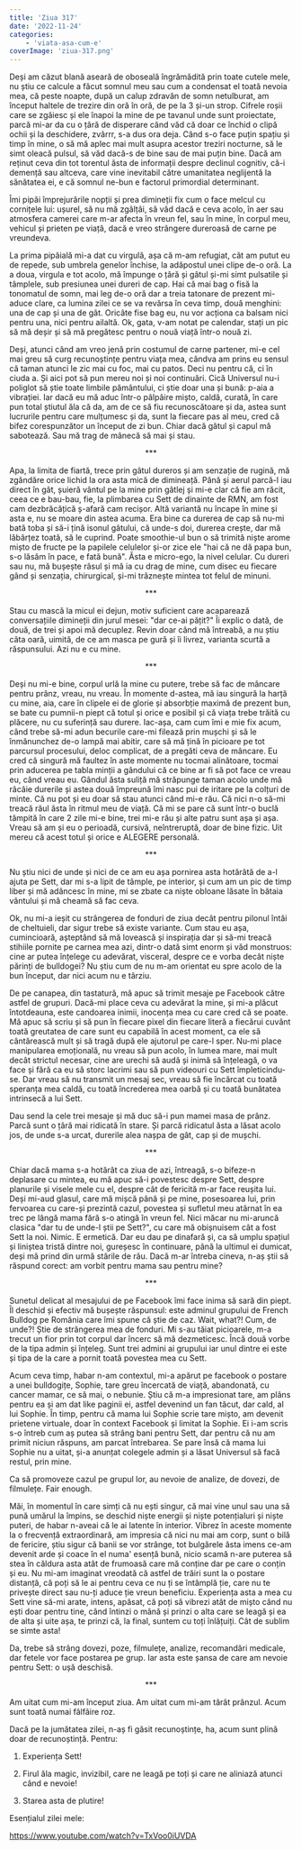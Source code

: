 ```yaml
---
title: 'Ziua 317'
date: '2022-11-24'
categories:
    - 'viata-asa-cum-e'
coverImage: 'ziua-317.png'
---
```


Deși am căzut blană aseară de oboseală îngrămădită prin toate cutele mele, nu știu ce calcule a făcut somnul meu sau cum a condensat el toată nevoia mea, că peste noapte, după un calup zdravăn de somn netulburat, am început haltele de trezire din oră în oră, de pe la 3 și-un strop. Cifrele roșii care se zgâiesc și ele înapoi la mine de pe tavanul unde sunt proiectate, parcă mi-ar da cu o țâră de disperare când văd că doar ce închid o clipă ochii și la deschidere, zvârrr, s-a dus ora deja. Când s-o face puțin spațiu și timp în mine, o să mă aplec mai mult asupra acestor treziri nocturne, să le simt oleacă pulsul, să văd dacă-s de bine sau de mai puțin bine. Dacă am reținut ceva din tot torentul ăsta de informații despre declinul cognitiv, că-i demență sau altceva, care vine inevitabil către umanitatea neglijentă la sănătatea ei, e că somnul ne-bun e factorul primordial determinant.

Îmi pipăi împrejurările nopții și prea dimineții fix cum o face melcul cu cornițele lui: ușurel, să nu mă zgâlțâi, să văd dacă e ceva acolo, în aer sau atmosfera camerei care m-ar afecta în vreun fel, sau în mine, în corpul meu, vehicul și prieten pe viață, dacă e vreo strângere dureroasă de carne pe vreundeva.

La prima pipăială mi-a dat cu virgulă, așa că m-am refugiat, cât am putut eu de repede, sub umbrela genelor închise, la adăpostul unei clipe de-o oră. La a doua, virgula e tot acolo, mă împunge o țâră și gâtul și-mi simt pulsatile și tâmplele, sub presiunea unei dureri de cap. Hai că mai bag o fisă la tonomatul de somn, mai leg de-o oră dar a treia tatonare de prezent mi-aduce clare, ca lumina zilei ce se va revărsa în ceva timp, două menghini: una de cap și una de gât. Oricâte fise bag eu, nu vor acționa ca balsam nici pentru una, nici pentru ailaltă. Ok, gata, v-am notat pe calendar, stați un pic să mă deșir și să mă pregătesc pentru o nouă viață într-o nouă zi.

Deși, atunci când am vreo jenă prin costumul de carne partener, mi-e cel mai greu să curg recunoștințe pentru viața mea, cândva am prins eu sensul că taman atunci le zic mai cu foc, mai cu patos. Deci nu pentru că, ci în ciuda a. Și aici pot să pun mereu noi și noi continuări. Cică Universul nu-i poliglot să știe toate limbile pământului, ci știe doar una și bună: p-aia a vibrației. Iar dacă eu mă aduc într-o pâlpâire mișto, caldă, curată, în care pun total știutul ăla că da, am de ce să fiu recunoscătoare și da, astea sunt lucrurile pentru care mulțumesc și da, sunt la fiecare pas al meu, cred că bifez corespunzător un început de zi bun. Chiar dacă gâtul și capul mă sabotează. Sau mă trag de mânecă să mai și stau.

<p style="text-align: center;">***</p>

Apa, la limita de fiartă, trece prin gâtul dureros și am senzație de rugină, mă zgândăre orice lichid la ora asta mică de dimineață. Până și aerul parcă-l iau direct în gât, șuieră vântul pe la mine prin gâtlej și mi-e clar că fie am răcit, ceea ce e bau-bau, fie, la plimbarea cu Sett de dinainte de RMN, am fost cam dezbrăcățică ș-afară cam recișor. Altă variantă nu încape în mine și asta e, nu se moare din astea acuma. Era bine ca durerea de cap să nu-mi bată toba și să-i țină isonul gâtului, că unde-s doi, durerea crește, dar mă lăbărțez toată, să le cuprind. Poate smoothie-ul bun o să trimită niște arome mișto de fructe pe la papilele celulelor și-or zice ele "hai că ne dă papa bun, s-o lăsăm în pace, e fată bună". Ăsta e micro-ego, la nivel celular. Cu dureri sau nu, mă bușește râsul și mă ia cu drag de mine, cum disec eu fiecare gând și senzația, chirurgical, și-mi trăznește mintea tot felul de minuni.

<p style="text-align: center;">***</p>

Stau cu mască la micul ei dejun, motiv suficient care acaparează conversațiile dimineții din jurul mesei: "dar ce-ai pățit?" Îi explic o dată, de două, de trei și apoi mă decuplez. Revin doar când mă întreabă, a nu știu câta oară, uimită, de ce am masca pe gură și îi livrez, varianta scurtă a răspunsului. Azi nu e cu mine.

<p style="text-align: center;">***</p>

Deși nu mi-e bine, corpul urlă la mine cu putere, trebe să fac de mâncare pentru prânz, vreau, nu vreau. În momente d-astea, mă iau singură la harță cu mine, aia, care în clipele ei de glorie și absorbție maximă de prezent bun, se bate cu pumnii-n piept că totul și orice e posibil și că viața trebe trăită cu plăcere, nu cu suferință sau durere. Iac-așa, cam cum îmi e mie fix acum, când trebe să-mi adun becurile care-mi filează prin mușchi și să le înmănunchez de-o lampă mai abitir, care să mă țină în picioare pe tot parcursul procesului, deloc complicat, de a pregăti ceva de mâncare. Eu cred că singură mă faultez în aste momente nu tocmai alinătoare, tocmai prin aducerea pe tabla minții a gândului că ce bine ar fi să pot face ce vreau eu, când vreau eu. Gândul ăsta suliță mă străpunge taman acolo unde mă râcâie durerile și astea două împreună îmi nasc pui de iritare pe la colțuri de minte. Că nu pot și eu doar să stau atunci când mi-e rău. Că nici n-o să-mi treacă răul ăsta în ritmul meu de viață. Că mi se pare că sunt într-o buclă tâmpită în care 2 zile mi-e bine, trei mi-e rău și alte patru sunt așa și așa. Vreau să am și eu o perioadă, cursivă, neîntreruptă, doar de bine fizic. Uit mereu că acest totul și orice e ALEGERE personală.

<p style="text-align: center;">***</p>

Nu știu nici de unde și nici de ce am eu așa pornirea asta hotărâtă de a-l ajuta pe Sett, dar mi s-a lipit de tâmple, pe interior, și cum am un pic de timp liber și mă adâncesc în mine, mi se zbate ca niște obloane lăsate în bătaia vântului și mă cheamă să fac ceva.

Ok, nu mi-a ieșit cu strângerea de fonduri de ziua decât pentru pilonul întâi de cheltuieli, dar sigur trebe să existe variante. Cum stau eu așa, cumincioară, așteptând să mă lovească și inspirația dar și să-mi treacă stihiile pornite pe carnea mea azi, dintr-o dată simt enorm și văd monstruos: cine ar putea înțelege cu adevărat, visceral, despre ce e vorba decât niște părinți de bulldogei? Nu știu cum de nu m-am orientat eu spre acolo de la bun început, dar nici acum nu e târziu.

De pe canapea, din tastatură, mă apuc să trimit mesaje pe Facebook către astfel de grupuri. Dacă-mi place ceva cu adevărat la mine, și mi-a plăcut întotdeauna, este candoarea inimii, inocența mea cu care cred că se poate. Mă apuc să scriu și să pun în fiecare pixel din fiecare literă a fiecărui cuvânt toată greutatea de care sunt eu capabilă în acest moment, ca ele să cântărească mult și să tragă după ele ajutorul pe care-l sper. Nu-mi place manipularea emoțională, nu vreau să pun acolo, în lumea mare, mai mult decât strictul necesar, cine are urechi să audă și inimă să înțeleagă, o va face și fără ca eu să storc lacrimi sau să pun videouri cu Sett împleticindu-se. Dar vreau să nu transmit un mesaj sec, vreau să fie încărcat cu toată speranța mea caldă, cu toată încrederea mea oarbă și cu toată bunătatea intrinsecă a lui Sett.

Dau send la cele trei mesaje și mă duc să-i pun mamei masa de prânz. Parcă sunt o țâră mai ridicată în stare. Și parcă ridicatul ăsta a lăsat acolo jos, de unde s-a urcat, durerile alea nașpa de gât, cap și de mușchi.

<p style="text-align: center;">***</p>

Chiar dacă mama s-a hotărât ca ziua de azi, întreagă, s-o bifeze-n deplasare cu mintea, eu mă apuc să-i povestesc despre Sett, despre planurile și visele mele cu el, despre cât de fericită m-ar face reușita lui. Deși mi-aud glasul, care mă mișcă până și pe mine, posesoarea lui, prin fervoarea cu care-și prezintă cazul, povestea și sufletul meu atârnat în ea trec pe lângă mama fără s-o atingă în vreun fel. Nici măcar nu mi-aruncă clasica "dar tu de unde-l știi pe Sett?", cu care mă obișnuisem cât a fost Sett la noi. Nimic. E ermetică. Dar eu dau pe dinafară și, ca să umplu spațiul și liniștea tristă dintre noi, gureșesc în continuare, până la ultimul ei dumicat, deși mă prind din urmă stările de rău. Dacă m-ar întreba cineva, n-aș știi să răspund corect: am vorbit pentru mama sau pentru mine?

<p style="text-align: center;">***</p>

Sunetul delicat al mesajului de pe Facebook îmi face inima să sară din piept. Îl deschid și efectiv mă bușește răspunsul: este adminul grupului de French Bulldog pe România care îmi spune că știe de caz. Wait, what?! Cum, de unde?! Știe de strângerea mea de fonduri. Mi s-au tăiat picioarele, m-a trecut un fior prin tot corpul dar încerc să mă dezmeticesc. Încă două vorbe de la tipa admin și înțeleg. Sunt trei admini ai grupului iar unul dintre ei este și tipa de la care a pornit toată povestea mea cu Sett.

Acum ceva timp, habar n-am contextul, mi-a apărut pe facebook o postare a unei bulldogițe, Sophie, tare greu încercată de viață, abandonată, cu cancer mamar, ce să mai, o nebunie. Știu că m-a impresionat tare, am plâns pentru ea și am dat like paginii ei, astfel devenind un fan tăcut, dar cald, al lui Sophie. În timp, pentru că mama lui Sophie scrie tare mișto, am devenit prietene virtuale, doar în context Facebook și limitat la Sophie. Ei i-am scris s-o întreb cum aș putea să strâng bani pentru Sett, dar pentru că nu am primit niciun răspuns, am parcat întrebarea. Se pare însă că mama lui Sophie nu a uitat, și-a anunțat colegele admin și a lăsat Universul să facă restul, prin mine.

Ca să promoveze cazul pe grupul lor, au nevoie de analize, de dovezi, de filmulețe. Fair enough.

Măi, în momentul în care simți că nu ești singur, că mai vine unul sau una să pună umărul la împins, se deschid niște energii și niște potențialuri și niște puteri, de habar n-aveai că le ai latente în interior. Vibrez în aceste momente la o frecvență extraordinară, am impresia că nici nu mai am corp, sunt o bilă de fericire, știu sigur că banii se vor strânge, tot bulgărele ăsta imens ce-am devenit arde și coace în el numa' esență bună, nicio scamă n-are puterea să stea în căldura asta atât de frumoasă care mă conține dar pe care o conțin și eu. Nu mi-am imaginat vreodată că astfel de trăiri sunt la o postare distanță, că poți să le ai pentru ceva ce nu ți se întâmplă ție, care nu te privește direct sau nu-ți aduce ție vreun beneficiu. Experiența asta a mea cu Sett vine să-mi arate, intens, apăsat, că poți să vibrezi atât de mișto când nu ești doar pentru tine, când întinzi o mână și prinzi o alta care se leagă și ea de alta și uite așa, te prinzi că, la final, suntem cu toți înlățuiți. Cât de sublim se simte asta!

Da, trebe să strâng dovezi, poze, filmulețe, analize, recomandări medicale, dar fetele vor face postarea pe grup. Iar asta este șansa de care am nevoie pentru Sett: o ușă deschisă.

<p style="text-align: center;">***</p>

Am uitat cum mi-am început ziua. Am uitat cum mi-am târât prânzul. Acum sunt toată numai fâlfâire roz.

Dacă pe la jumătatea zilei, n-aș fi găsit recunoștințe, ha, acum sunt plină doar de recunoștință. Pentru:

1. Experiența Sett!

2. Firul ăla magic, invizibil, care ne leagă pe toți și care ne aliniază atunci când e nevoie!

3. Starea asta de plutire!

Esențialul zilei mele:

https://www.youtube.com/watch?v=TxVoo0iUVDA
